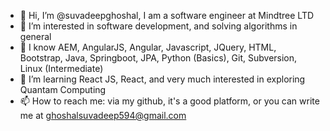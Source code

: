 - 👋 Hi, I’m @suvadeepghoshal, I am a software engineer at Mindtree LTD
- 👀 I’m interested in software development, and solving algorithms in general
- 🌱 I know AEM, AngularJS, Angular, Javascript, JQuery, HTML, Bootstrap, Java, Springboot, JPA, Python (Basics), Git, Subversion, Linux (Intermediate)
- 💞️ I’m learning React JS, React, and very much interested in exploring Quantam Computing
- 📫 How to reach me: via my github, it's a good platform, or you can write me at ghoshalsuvadeep594@gmail.com
